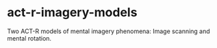 # act-r-imagery-models
Two ACT-R models of mental imagery phenomena: Image scanning and mental rotation.

